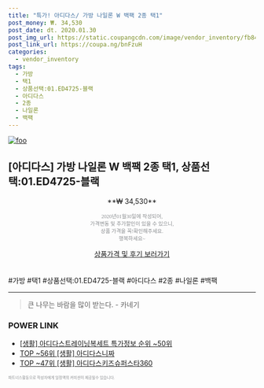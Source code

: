 ```yaml
--- 
title: "특가! 아디다스/ 가방 나일론 W 백팩 2종 택1" 
post_money: ₩. 34,530 
post_date: dt. 2020.01.30 
post_img_url: https://static.coupangcdn.com/image/vendor_inventory/fb84/57788704fd8cf52af6131c67937f7a09da8eca631cbf16a57a3069cd98d7.jpg 
post_link_url: https://coupa.ng/bnFzuH 
categories: 
  - vendor_inventory 
tags: 
  - 가방 
  - 택1 
  - 상품선택:01.ED4725-블랙 
  - 아디다스 
  - 2종 
  - 나일론 
  - 백팩 
--- 
```

[![foo](https://static.coupangcdn.com/image/vendor_inventory/fb84/57788704fd8cf52af6131c67937f7a09da8eca631cbf16a57a3069cd98d7.jpg)](https://coupa.ng/bnFzuH) 

## [아디다스] 가방 나일론 W 백팩 2종 택1, 상품선택:01.ED4725-블랙 
<p style="text-align: center;">**₩ 34,530**</p> 
<p style="text-align: center;"><span style="color: #898c8f; font-family: Georgia,Times,serif; font-size: 0.75em;">2020년01월30일에 작성되어, <br>가격변동 및 추가할인이 있을 수 있으니,<br> 상품 가격을 꼭!확인해주세요.<br>행복하세요~</span> 
</p>	 
<div markdown="0" style="text-align: center;"><a href="https://coupa.ng/bnFzuH" class="btn btn--success">상품가격 및 후기 보러가기</a></div> 
<br><br> 
  #가방 #택1 #상품선택:01.ED4725-블랙 #아디다스 #2종 #나일론 #백팩 
<hr> 

> 큰 나무는 바람을 많이 받는다. - 카네기 


### POWER LINK

* <a href="https://blog.naver.com/sakai111/221776808256" target="_blank"> [생활] 아디다스트레이닝복세트 특가정보 순위 ~50위</a>
* <a href="https://blog.naver.com/fasyy4321/221777411162" target="_blank"> TOP ~56위 [생활] 아디다스니짜</a>
* <a href="https://blog.naver.com/an0733/221786987524" target="_blank"> TOP ~47위 [생활] 아디다스키즈슈퍼스타360</a>

<span style="color: #898c8f; font-family: Georgia,Times,serif; font-size: 0.55em;">파트너스활동으로 작성자에게 일정액의 커미션이 제공될수 있습니다.</span> 
